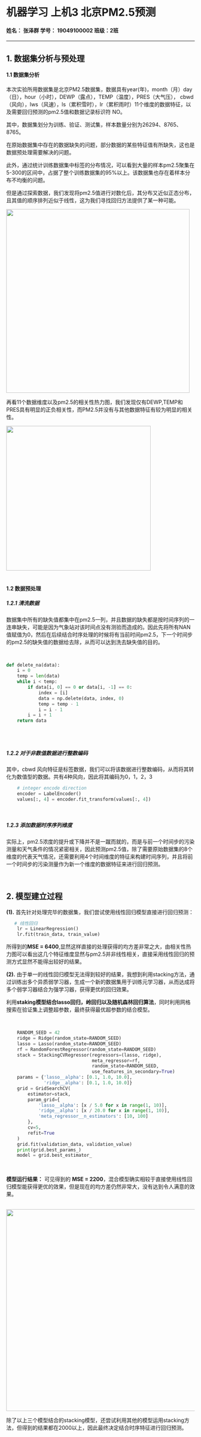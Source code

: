 # 机器学习 上机3 北京PM2.5预测

#### 姓名： 张泽群       学号： 19049100002       班级：2班

---

## 1. 数据集分析与预处理

#### 1.1 数据集分析

   本次实验所用数据集是北京PM2.5数据集，数据具有year(年)，month（月）day（日），hour（小时），DEWP（露点），TEMP（温度），PRES（大气压）， cbwd（风向），lws（风速），ls（累积雪时），lr（累积雨时）11个维度的数据特征，以及需要回归预测的pm2.5值和数据记录标识符 NO。

   其中，数据集划分为训练、验证、测试集，样本数量分别为26294、8765、8765。

   在原始数据集中存在的数据缺失的问题，部分数据的某些特征值有所缺失，这也是数据预处理需要解决的问题。

   此外，通过统计训练数据集中标签的分布情况，可以看到大量的样本pm2.5聚集在5-300的区间中，占据了整个训练数据集的95%以上。该数据集也存在着样本分布不均衡的问题。

   但是通过探索数据，我们发现将pm2.5值进行对数化后，其分布又近似正态分布，且其值的顺序排列近似于线性，这为我们寻找回归方法提供了某一种可能。

<img title="" src="file:///C:/Users/Administrator/AppData/Roaming/marktext/images/2022-05-16-20-12-09-image.png" alt="" data-align="center" width="490">

  再看11个数据维度以及pm2.5的相关性热力图，我们发现仅有DEWP,TEMP和PRES具有明显的正负相关性，而PM2.5并没有与其他数据特征有较为明显的相关性。

<img title="" src="file:///C:/Users/Administrator/AppData/Roaming/marktext/images/2022-05-16-20-07-22-image.png" alt="" data-align="center" width="386">

<br>

<br>

#### 1.2 数据预处理

##### **1.2.1 清洗数据**

  数据集中所有的缺失值都集中在pm2.5一列，并且数据的缺失都是按时间序列的一连串缺失，可能是因为气象站对该时间点没有测验而造成的。因此先将所有NAN值赋值为0，然后在后续结合时序处理的时候将有当前时间pm2.5，下一个时间步的pm2.5的缺失值的数据给去除，从而可以达到洗去缺失值的目的。

<br>

```python
def delete_na(data):
    i = 0
    temp = len(data)
    while i < temp:
        if data[i, 0] == 0 or data[i, -1] == 0:
            index = [i]
            data = np.delete(data, index, 0)
            temp = temp - 1
            i = i - 1
        i = i + 1
    return data
```

<br>

<br>

##### 1.2.2 对于非数值数据进行整数编码

   其中，cbwd 风向特征是标签数据，我们可以将该数据进行整数编码，从而将其转化为数值型的数据。共有4种风向，因此将其编码为0，1，2，3

```python
    # integer encode direction
    encoder = LabelEncoder()
    values[:, 4] = encoder.fit_transform(values[:, 4])
```

<br>

##### 1.2.3 添加数据时序序列维度

   实际上，pm2.5浓度的提升或下降并不是一蹴而就的，而是与前一个时间步的污染测量和天气条件的情况紧密相关，因此预测pm2.5值，除了需要原始数据集的8个维度的代表天气情况，还需要利用4个时间维度的特征来构建时间序列，并且将前一个时间步的污染测量作为新一个维度的数据特征来进行回归预测。

<br>

## 2. 模型建立过程

**(1).**  首先针对处理完毕的数据集，我们尝试使用线性回归模型直接进行回归预测：

```python
   # 线性回归
    lr = LinearRegression()
    lr.fit(train_data, train_value)
```

   所得到的**MSE = 6400**,显然这样直接的处理获得的均方差非常之大，由相关性热力图可以看出这几个特征维度显然与pm2.5并非线性相关，直接采用线性回归的预测方式显然不能得出较好的结果。

<be>

**(2).**  由于单一的线性回归模型无法得到较好的结果，我想到利用stacking方法，通过训练出多个异质弱学习器，生成一个新的数据集用于训练元学习器，从而达成将多个弱学习器结合为强学习器，获得更优的回归效果。

   利用**staking模型结合lasso回归，岭回归以及随机森林回归算法**，同时利用网格搜索在验证集上调整超参数，最终获得最优超参数的结合模型。

<br>

```python
    RANDOM_SEED = 42
    ridge = Ridge(random_state=RANDOM_SEED)
    lasso = Lasso(random_state=RANDOM_SEED)
    rf = RandomForestRegressor(random_state=RANDOM_SEED)
    stack = StackingCVRegressor(regressors=(lasso, ridge),
                                meta_regressor=rf,
                                random_state=RANDOM_SEED,
                                use_features_in_secondary=True)
    params = {'lasso__alpha': [0.1, 1.0, 10.0],
              'ridge__alpha': [0.1, 1.0, 10.0]}
    grid = GridSearchCV(
        estimator=stack,
        param_grid={
            'lasso__alpha': [x / 5.0 for x in range(1, 10)],
            'ridge__alpha': [x / 20.0 for x in range(1, 10)],
            'meta_regressor__n_estimators': [10, 100]
        },
        cv=5,
        refit=True
    )
    grid.fit(validation_data, validation_value)
    print(grid.best_params_)
    model = grid.best_estimator_
```

<br>

**模型运行结果：** 可见得到的 **MSE = 2200**，混合模型确实相较于直接使用线性回归模型能获得更优的效果，但是现在的均方差仍然非常大，没有达到令人满意的效果。

<br>

<img title="" src="file:///C:/Users/Administrator/AppData/Roaming/marktext/images/2022-05-15-22-38-39-image.png" alt="" data-align="center" width="538">

<br>

   除了以上三个模型结合的stacking模型，还尝试利用其他的模型运用stacking方法，但得到的结果都在2000以上，因此最终决定结合时序特征进行回归预测。

<br>

<br>

<br>

<br>

<br>

<br>

<br>

**(3).**  结合时序特征进行回归预测

   去除na值并且结合时序特征进行回归预测后**MSE = 525**，可见准确率上升了许多。

<img title="" src="file:///C:/Users/Administrator/AppData/Roaming/marktext/images/2022-05-16-23-39-30-image.png" alt="" data-align="center" width="537">

<br>

<br>

<br>

## 3. 实验结果

   从最终结果上看，模型训练后的**MSE=525** 左右浮动，MAE = 12.5, R2 =0.939。

<img title="" src="file:///C:/Users/Administrator/AppData/Roaming/marktext/images/2022-05-16-23-39-17-image.png" alt="" data-align="center" width="519">

<br>

<img title="" src="file:///C:/Users/Administrator/AppData/Roaming/marktext/images/2022-05-16-23-31-54-image.png" alt="" width="517" data-align="center">

<br>

同时利用joblib导出模型为model_3.model。

<img title="" src="file:///C:/Users/Administrator/AppData/Roaming/marktext/images/2022-05-27-16-06-48-image.png" alt="" data-align="center" width="442">

<br>

<br>

## 4. 讨论与结论

#### 4.1 评价指标的讨论

   回归算法中常用的评价指标是：MAE、MSE、RMSE、R^2

**（1）**. MSE (Mean Square Error: 均方误差)

<img title="" src="file:///C:/Users/Administrator/AppData/Roaming/marktext/images/2022-05-16-23-46-02-image.png" alt="" data-align="center" width="186">

**（2）**. MAE (Mean Absolute Error: 平均绝对误差)

<img title="" src="file:///C:/Users/Administrator/AppData/Roaming/marktext/images/2022-05-16-23-47-00-image.png" alt="" data-align="center" width="179">

 **（3）**. RMSE (Root Mean Square Error: 均方根误差)

<img title="" src="file:///C:/Users/Administrator/AppData/Roaming/marktext/images/2022-05-16-23-47-35-image.png" alt="" data-align="center" width="188">

  **（4）**. R^2 (Mean Absolute Error: 平均绝对误差)

<img title="" src="file:///C:/Users/Administrator/AppData/Roaming/marktext/images/2022-05-27-13-47-52-image.png" alt="" data-align="center" width="349">

<br>

<br>

   用于度量因变量的变异中可由自变量解释部分所占的比例，以此来判断统计模型的解释力。它将已解释的方差除以总方差，**代表了总方差被预测变量所解释或决定的比率**。越接近于1，说明模型的效果越好。

<br>

   对于上述指标，MAE**看重真实值和预测值的绝对误差**,**对极端值比较敏感**，而MSE和RMSE更**看重真实值和预测值的差的平方**。

<br>

#### 4.2 stacking方法中L1、L2正则化的讨论

   在Stacking方法中我们结合了L1、L2正则化，即Lasso回归和岭回归。

```python
    ridge = Ridge()  # 岭回归(L2正则化)
    lasso = Lasso()  # Lasso回归(L1正则化)
```

   通过控制变量法的实验，我们发现单使用lasso回归和ridge回归都无法提升回归的MSE，但结合两者后，回归的MSE具有明显的上升。

<br>

   L1正则化是指在损失函数中加入权值向量w的绝对值之和，L1的功能是使权重稀疏。

<br>

   L2 在损失函数中加入权值向量w的平方和，L_2的功能是使权重平滑，防止过拟合。
